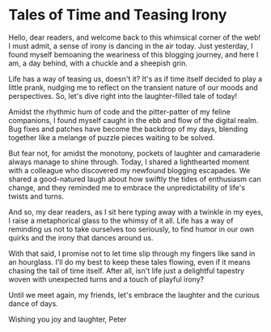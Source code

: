 # Tales of Time and Teasing Irony

Hello, dear readers, and welcome back to this whimsical corner of the web! I must admit, a sense of irony is dancing in the air today. Just yesterday, I found myself bemoaning the weariness of this blogging journey, and here I am, a day behind, with a chuckle and a sheepish grin.

Life has a way of teasing us, doesn't it? It's as if time itself decided to play a little prank, nudging me to reflect on the transient nature of our moods and perspectives. So, let's dive right into the laughter-filled tale of today!

Amidst the rhythmic hum of code and the pitter-patter of my feline companions, I found myself caught in the ebb and flow of the digital realm. Bug fixes and patches have become the backdrop of my days, blending together like a melange of puzzle pieces waiting to be solved.

But fear not, for amidst the monotony, pockets of laughter and camaraderie always manage to shine through. Today, I shared a lighthearted moment with a colleague who discovered my newfound blogging escapades. We shared a good-natured laugh about how swiftly the tides of enthusiasm can change, and they reminded me to embrace the unpredictability of life's twists and turns.

And so, my dear readers, as I sit here typing away with a twinkle in my eyes, I raise a metaphorical glass to the whimsy of it all. Life has a way of reminding us not to take ourselves too seriously, to find humor in our own quirks and the irony that dances around us.

With that said, I promise not to let time slip through my fingers like sand in an hourglass. I'll do my best to keep these tales flowing, even if it means chasing the tail of time itself. After all, isn't life just a delightful tapestry woven with unexpected turns and a touch of playful irony?

Until we meet again, my friends, let's embrace the laughter and the curious dance of days.

Wishing you joy and laughter,
Peter